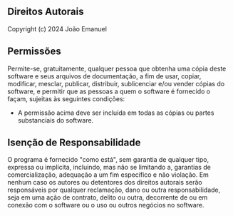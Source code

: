 
## Direitos Autorais

Copyright (c) 2024 João Emanuel

## Permissões

Permite-se, gratuitamente, qualquer pessoa que obtenha uma cópia deste software e seus arquivos de documentação, a fim de usar, copiar, modificar, mesclar, publicar, distribuir, sublicenciar e/ou vender cópias do software, e permitir que as pessoas a quem o software é fornecido o façam, sujeitas às seguintes condições:

- A permissão acima deve ser incluída em todas as cópias ou partes substanciais do software.

## Isenção de Responsabilidade

O programa é fornecido "como está", sem garantia de qualquer tipo, expressa ou implícita, incluindo, mas não se limitando a, garantias de comercialização, adequação a um fim específico e não violação. Em nenhum caso os autores ou detentores dos direitos autorais serão responsáveis por qualquer reclamação, dano ou outra responsabilidade, seja em uma ação de contrato, delito ou outra, decorrente de ou em conexão com o software ou o uso ou outros negócios no software.
